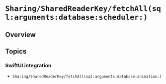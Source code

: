 # ``Sharing/SharedReaderKey/fetchAll(sql:arguments:database:scheduler:)``

## Overview

## Topics

### SwiftUI integration

- ``Sharing/SharedReaderKey/fetchAll(sql:arguments:database:animation:)``
